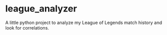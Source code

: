 # league_analyzer
A little python project to analyze my League of Legends match history and look for correlations.
